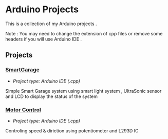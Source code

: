 # Arduino Projects

This is a collection of my Arduino projects .

Note : You may need to change the extension of cpp files or remove some headers if you will use Arduino IDE .
## Projects

### [SmartGarage](../master/SmartGarage)

* *Project type: Arduino IDE (.cpp)*

Simple Smart Garage system using smart light system , UltraSonic sensor and LCD to display the status of the system

### [Motor Control](../master/MotorControl)

* *Project type: Arduino IDE (.cpp)*

Controling speed & diriction using potentiometer and L293D IC   

